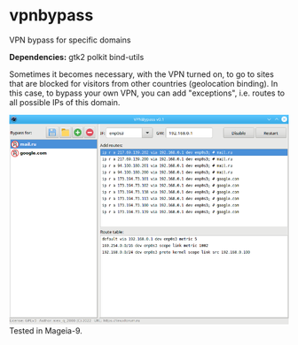 # vpnbypass
VPN bypass for specific domains  
  
**Dependencies:** gtk2 polkit bind-utils  
  
Sometimes it becomes necessary, with the VPN turned on, to go to sites that are blocked for visitors from other countries (geolocation binding). In this case, to bypass your own VPN, you can add "exceptions", i.e. routes to all possible IPs of this domain.  
  
![](https://github.com/AKotov-dev/vpnbypass/blob/main/ScreenShot1.png)  
Tested in Mageia-9.


